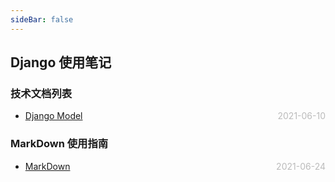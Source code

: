 ```yaml
---
sideBar: false
---
```


## Django 使用笔记

### 技术文档列表

- [Django Model](./Django-model) <span style="color:#bbb; float:right">2021-06-10</span>

### MarkDown 使用指南

- [MarkDown](../blog-daily/use-markdown) <span style="color:#bbb; float:right">2021-06-24</span>
